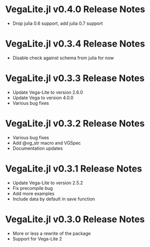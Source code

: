 # VegaLite.jl v0.4.0 Release Notes
* Drop julia 0.6 support, add julia 0.7 support

# VegaLite.jl v0.3.4 Release Notes
* Disable check against schema from julia for now

# VegaLite.jl v0.3.3 Release Notes
* Update Vega-Lite to version 2.6.0
* Update Vega to version 4.0.0
* Various bug fixes

# VegaLite.jl v0.3.2 Release Notes
* Various bug fixes
* Add @vg_str macro and VGSpec
* Documentation updates

# VegaLite.jl v0.3.1 Release Notes
* Update Vega-Lite to version 2.5.2
* Fix precompile bug
* Add more examples
* Include data by default in save function

# VegaLite.jl v0.3.0 Release Notes
* More or less a rewrite of the package
* Support for Vega-Lite 2
